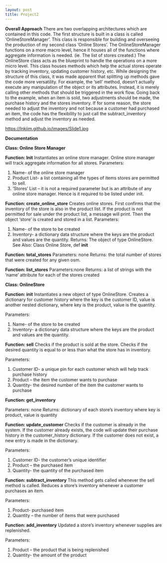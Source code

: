 ```yaml
---
layout: post
title: Project2
---
```

**Overall Approach**
	There are two overlapping architectures which are contained in this code. The first structure is built in a class is called ‘OnlineStoreManager’. This class is responsible for building and overseeing the production of my second class ‘Online Stores’. The OnlineStoreManager functions on a more macro level, hence it houses all of the functions where aggregate information is needed. (ie. The list of stores created.) 
	The OnlineStore class acts as the blueprint to handle the operations on a more micro level. This class houses methods which help the actual stores operate by tracking inventory, updating customer history, etc. While designing the structure of this class, it was made apparent that splitting up methods gave the code more versatility. For example, the ‘sell’ method, doesn’t actually execute any manipulation of the object or its attributes. Instead, it is merely calling other methods that should be triggered in the work flow. Going back to the example, when an item is sold, two adjustments should be made, the purchase history and the stores inventory. If for some reason, the store needed to adjust the inventory and not because a customer had purchased an item, the code has the flexibility to just call the subtract_inventory method and adjust the inventory as needed.


https://lnkiim.github.io/images/Slide1.jpg

**Documentation**

**Class: Online Store Manager**

**Function: Init**
Instantiates an online store manager. Online store manager will track aggregate information for all stores.
Parameters: 
1.	Name- of the online store manager
2.	Product List- a list containing all the types of items stores are permitted to sell. 
3.	‘Stores’ List – it is not a required parameter but is an attribute of any online store 
manager. Hence is it required to be listed under init.

**Function: create_online_store**
Creates online stores. First confirms that the inventory of the store is also in the product list.
If the product is not permitted for sale under the product list, a message will print. Then the object ‘store’ is created and stored in a list.
Parameters: 
1.	Name- of the store to be created
2.	Inventory- a dictionary data structure where the keys are the product and values are the quantity.
Returns: The object of type OnlineStore.
See Also: Class Online Store, def __init__

**Function: total_stores**
Parameters: none
Returns: the total number of stores that were created for any given osm.


**Function: list_stores**
Parameters:none
Returns: a list of strings with the ‘name’ attribute for each of the stores created


**Class: OnlineStore**

**Function: init**
Instantiates a new object of type OnlineStore. 
Creates a dictionary for customer history where the key is the customer ID, value is another nested dictionary, where key is the product, value is the quantity.

Parameters:
1.	Name- of the store to be created
2.	Inventory- a dictionary data structure where the keys are the product and values are the quantity.


**Function: sell**
Checks if the product is sold at the store. Checks if the desired quantity is equal to or less than what the store has in inventory.

Parameters:
1.	Customer ID- a unique pin for each customer which will help track purchase history
2.	Product – the item the customer wants to purchase
3.	Quantity- the desired number of the item the customer wants to purchase


**Function: get_inventory**

Parameters: none
Returns: dictionary of each store’s inventory where key is product, value is quantity

**Function: update_customer**
Checks if the customer is already in the system. If the customer already exists, the code will update their purchase history in the customer_history dictionary. If the customer does not exist, a new entry is made in the dictionary. 

Parameters:
1.	Customer ID- the customer’s unique identifier
2.	Product – the purchased item
3.	Quantity- the quantity of the purchased item

**Function: subtract_inventory**
This method gets called whenever the sell method is called. Reduces a store’s inventory whenever a customer purchases an item.

Parameters: 
1.	Product- purchased item
2.	Quantity – the number of items that were purchased

**Function: add_inventory**
Updated a store’s inventory whenever supplies are replenished.

Parameters: 
1.	Product – the product that is being replenished
2.	Quantity- the amount of the product

